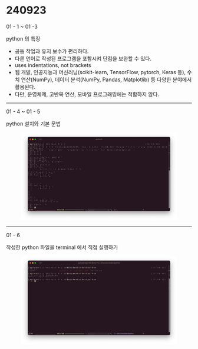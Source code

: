 # 240923

01 - 1 \~ 01 -3

python 의 특징

* 공동 작업과 유지 보수가 편리하다.
* 다른 언어로 작성된 프로그램을 포함시켜 단점을 보완할 수 있다.
* uses indentations, not brackets
* 웹 개발, 인공지능과 머신러닝(scikit-learn, TensorFlow, pytorch, Keras 등), 수치 연산(NumPy), 데이터 분석(NumPy, Pandas, Matplotlib) 등 다양한 분야에서 활용된다.
* 다만, 운영체제, 고반복 연산, 모바일 프로그래밍에는 적합하지 않다.

***

01 - 4 \~ 01 - 5

python 설치와 기본 문법

<figure><img src=".gitbook/assets/240923_python_1.png" alt=""><figcaption></figcaption></figure>

***

01 - 6

작성한 python 파일을 terminal 에서 직접 실행하기

<figure><img src=".gitbook/assets/240923_python_2.png" alt=""><figcaption></figcaption></figure>
